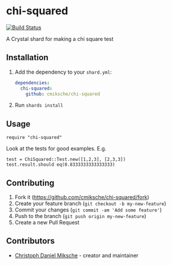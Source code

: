 # chi-squared

[![Build Status](https://cloud.drone.io/api/badges/CMiksche/chi-squared/status.svg)](https://cloud.drone.io/CMiksche/chi-squared)

A Crystal shard for making a chi square test

## Installation

1. Add the dependency to your `shard.yml`:

   ```yaml
   dependencies:
     chi-squared:
       github: cmiksche/chi-squared
   ```

2. Run `shards install`

## Usage

```crystal
require "chi-squared"
```

Look at the tests for good examples. E.g.

```crystal
test = ChiSquared::Test.new([1,2,3], [2,3,3])
test.result.should eq(0.8333333333333333)
```

## Contributing

1. Fork it (<https://github.com/cmiksche/chi-squared/fork>)
2. Create your feature branch (`git checkout -b my-new-feature`)
3. Commit your changes (`git commit -am 'Add some feature'`)
4. Push to the branch (`git push origin my-new-feature`)
5. Create a new Pull Request

## Contributors

- [Christoph Daniel Miksche](https://github.com/cmiksche) - creator and maintainer
